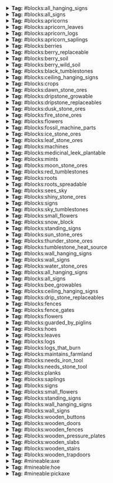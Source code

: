 
<details>
<summary><b>Tag:</b> #blocks:all_hanging_signs</summary>

- #cobblemon:ceiling_hanging_signs
- #cobblemon:wall_hanging_signs

</details>

<details>
<summary><b>Tag:</b> #blocks:all_signs</summary>

- #cobblemon:signs
- #cobblemon:all_hanging_signs

</details>

<details>
<summary><b>Tag:</b> #blocks:apricorns</summary>

- cobblemon:black_apricorn
- cobblemon:blue_apricorn
- cobblemon:green_apricorn
- cobblemon:pink_apricorn
- cobblemon:red_apricorn
- cobblemon:white_apricorn
- cobblemon:yellow_apricorn

</details>

<details>
<summary><b>Tag:</b> #blocks:apricorn_leaves</summary>

- cobblemon:apricorn_leaves

</details>

<details>
<summary><b>Tag:</b> #blocks:apricorn_logs</summary>

- cobblemon:apricorn_log
- cobblemon:apricorn_wood
- cobblemon:stripped_apricorn_log
- cobblemon:stripped_apricorn_wood

</details>

<details>
<summary><b>Tag:</b> #blocks:apricorn_saplings</summary>

- cobblemon:black_apricorn_sapling
- cobblemon:blue_apricorn_sapling
- cobblemon:green_apricorn_sapling
- cobblemon:pink_apricorn_sapling
- cobblemon:red_apricorn_sapling
- cobblemon:white_apricorn_sapling
- cobblemon:yellow_apricorn_sapling

</details>

<details>
<summary><b>Tag:</b> #blocks:berries</summary>

- cobblemon:cheri_berry
- cobblemon:chesto_berry
- cobblemon:pecha_berry
- cobblemon:rawst_berry
- cobblemon:aspear_berry
- cobblemon:oran_berry
- cobblemon:persim_berry
- cobblemon:razz_berry
- cobblemon:bluk_berry
- cobblemon:nanab_berry
- cobblemon:wepear_berry
- cobblemon:pinap_berry
- cobblemon:leppa_berry
- cobblemon:lum_berry
- cobblemon:figy_berry
- cobblemon:wiki_berry
- cobblemon:mago_berry
- cobblemon:aguav_berry
- cobblemon:iapapa_berry
- cobblemon:sitrus_berry
- cobblemon:touga_berry
- cobblemon:cornn_berry
- cobblemon:magost_berry
- cobblemon:rabuta_berry
- cobblemon:nomel_berry
- cobblemon:enigma_berry
- cobblemon:pomeg_berry
- cobblemon:kelpsy_berry
- cobblemon:qualot_berry
- cobblemon:hondew_berry
- cobblemon:grepa_berry
- cobblemon:tamato_berry
- cobblemon:spelon_berry
- cobblemon:pamtre_berry
- cobblemon:watmel_berry
- cobblemon:durin_berry
- cobblemon:belue_berry
- cobblemon:kee_berry
- cobblemon:maranga_berry
- cobblemon:hopo_berry
- cobblemon:liechi_berry
- cobblemon:ganlon_berry
- cobblemon:salac_berry
- cobblemon:petaya_berry
- cobblemon:apicot_berry
- cobblemon:lansat_berry
- cobblemon:starf_berry
- cobblemon:micle_berry
- cobblemon:custap_berry
- cobblemon:jaboca_berry
- cobblemon:rowap_berry
- cobblemon:babiri_berry
- cobblemon:charti_berry
- cobblemon:chilan_berry
- cobblemon:chople_berry
- cobblemon:coba_berry
- cobblemon:colbur_berry
- cobblemon:haban_berry
- cobblemon:kasib_berry
- cobblemon:kebia_berry
- cobblemon:occa_berry
- cobblemon:passho_berry
- cobblemon:payapa_berry
- cobblemon:rindo_berry
- cobblemon:roseli_berry
- cobblemon:shuca_berry
- cobblemon:tanga_berry
- cobblemon:wacan_berry
- cobblemon:yache_berry

</details>

<details>
<summary><b>Tag:</b> #blocks:berry_replaceable</summary>

- minecraft:air
- minecraft:grass
- minecraft:fern
- minecraft:dead_bush
- minecraft:fire
- minecraft:soul_fire
- minecraft:snow
- minecraft:vine
- minecraft:glow_lichen
- minecraft:light
- minecraft:tall_grass
- minecraft:large_fern
- minecraft:structure_void
- minecraft:void_air
- minecraft:cave_air
- #minecraft:leaves

</details>

<details>
<summary><b>Tag:</b> #blocks:berry_soil</summary>

- minecraft:farmland
- #c:farmlands
- #forge:farmlands

</details>

<details>
<summary><b>Tag:</b> #blocks:berry_wild_soil</summary>

- #minecraft:dirt
- #minecraft:sand
- #cobblemon:snow_block

</details>

<details>
<summary><b>Tag:</b> #blocks:black_tumblestones</summary>

- cobblemon:small_budding_black_tumblestone
- cobblemon:medium_budding_black_tumblestone
- cobblemon:large_budding_black_tumblestone
- cobblemon:black_tumblestone_cluster
- cobblemon:black_tumblestone_block

</details>

<details>
<summary><b>Tag:</b> #blocks:ceiling_hanging_signs</summary>

- cobblemon:apricorn_hanging_sign

</details>

<details>
<summary><b>Tag:</b> #blocks:crops</summary>

- cobblemon:revival_herb
- cobblemon:vivichoke_seeds
- cobblemon:medicinal_leek
- #cobblemon:mints

</details>

<details>
<summary><b>Tag:</b> #blocks:dawn_stone_ores</summary>

- cobblemon:dawn_stone_ore
- cobblemon:deepslate_dawn_stone_ore

</details>

<details>
<summary><b>Tag:</b> #blocks:dripstone_growable</summary>

- dripstone_block
- cobblemon:dripstone_moon_stone_ore

</details>

<details>
<summary><b>Tag:</b> #blocks:dripstone_replaceables</summary>

- dripstone_block

</details>

<details>
<summary><b>Tag:</b> #blocks:dusk_stone_ores</summary>

- cobblemon:dusk_stone_ore
- cobblemon:deepslate_dusk_stone_ore

</details>

<details>
<summary><b>Tag:</b> #blocks:fire_stone_ores</summary>

- cobblemon:fire_stone_ore
- cobblemon:deepslate_fire_stone_ore
- cobblemon:nether_fire_stone_ore

</details>

<details>
<summary><b>Tag:</b> #blocks:flowers</summary>

- #cobblemon:small_flowers

</details>

<details>
<summary><b>Tag:</b> #blocks:fossil_machine_parts</summary>

- cobblemon:restoration_tank
- cobblemon:monitor
- cobblemon:fossil_analyzer

</details>

<details>
<summary><b>Tag:</b> #blocks:ice_stone_ores</summary>

- cobblemon:ice_stone_ore
- cobblemon:deepslate_ice_stone_ore

</details>

<details>
<summary><b>Tag:</b> #blocks:leaf_stone_ores</summary>

- cobblemon:leaf_stone_ore
- cobblemon:deepslate_leaf_stone_ore

</details>

<details>
<summary><b>Tag:</b> #blocks:machines</summary>

- cobblemon:healing_machine
- cobblemon:pc
- cobblemon:pasture
- cobblemon:restoration_tank
- cobblemon:monitor
- cobblemon:fossil_analyzer

</details>

<details>
<summary><b>Tag:</b> #blocks:medicinal_leek_plantable</summary>

- minecraft:water
- #minecraft:slabs

</details>

<details>
<summary><b>Tag:</b> #blocks:mints</summary>

- cobblemon:red_mint
- cobblemon:blue_mint
- cobblemon:cyan_mint
- cobblemon:pink_mint
- cobblemon:green_mint
- cobblemon:white_mint

</details>

<details>
<summary><b>Tag:</b> #blocks:moon_stone_ores</summary>

- cobblemon:moon_stone_ore
- cobblemon:deepslate_moon_stone_ore
- cobblemon:dripstone_moon_stone_ore

</details>

<details>
<summary><b>Tag:</b> #blocks:red_tumblestones</summary>

- cobblemon:small_budding_tumblestone
- cobblemon:medium_budding_tumblestone
- cobblemon:large_budding_tumblestone
- cobblemon:tumblestone_cluster
- cobblemon:tumblestone_block

</details>

<details>
<summary><b>Tag:</b> #blocks:roots</summary>

- cobblemon:big_root
- cobblemon:energy_root

</details>

<details>
<summary><b>Tag:</b> #blocks:roots_spreadable</summary>

- #minecraft:dirt
- minecraft:stone
- minecraft:infested_stone
- minecraft:andesite
- minecraft:diorite
- minecraft:granite
- minecraft:deepslate
- minecraft:infested_deepslate
- minecraft:tuff
- minecraft:cobblestone
- minecraft:mossy_cobblestone
- minecraft:infested_cobblestone
- minecraft:cobbled_deepslate
- #c:dirt
- #c:stone
- #c:cobblestone
- #forge:stone
- #forge:cobblestone/normal
- #forge:cobblestone/mossy
- #forge:cobblestone/infested
- #forge:cobblestone/deepslate

</details>

<details>
<summary><b>Tag:</b> #blocks:sees_sky</summary>

- #minecraft:replaceable
- #minecraft:leaves
- #minecraft:climbable
- #minecraft:fences
- minecraft:ice

</details>

<details>
<summary><b>Tag:</b> #blocks:shiny_stone_ores</summary>

- cobblemon:shiny_stone_ore
- cobblemon:deepslate_shiny_stone_ore

</details>

<details>
<summary><b>Tag:</b> #blocks:signs</summary>

- #cobblemon:standing_signs
- #cobblemon:wall_signs

</details>

<details>
<summary><b>Tag:</b> #blocks:sky_tumblestones</summary>

- cobblemon:small_budding_sky_tumblestone
- cobblemon:medium_budding_sky_tumblestone
- cobblemon:large_budding_sky_tumblestone
- cobblemon:sky_tumblestone_cluster
- cobblemon:sky_tumblestone_block

</details>

<details>
<summary><b>Tag:</b> #blocks:small_flowers</summary>

- cobblemon:pep_up_flower

</details>

<details>
<summary><b>Tag:</b> #blocks:snow_block</summary>

- minecraft:snow_block

</details>

<details>
<summary><b>Tag:</b> #blocks:standing_signs</summary>

- cobblemon:apricorn_sign

</details>

<details>
<summary><b>Tag:</b> #blocks:sun_stone_ores</summary>

- cobblemon:sun_stone_ore
- cobblemon:deepslate_sun_stone_ore
- cobblemon:terracotta_sun_stone_ore

</details>

<details>
<summary><b>Tag:</b> #blocks:thunder_stone_ores</summary>

- cobblemon:thunder_stone_ore
- cobblemon:deepslate_thunder_stone_ore

</details>

<details>
<summary><b>Tag:</b> #blocks:tumblestone_heat_source</summary>

- minecraft:lava
- minecraft:magma_block

</details>

<details>
<summary><b>Tag:</b> #blocks:wall_hanging_signs</summary>

- cobblemon:apricorn_wall_hanging_sign

</details>

<details>
<summary><b>Tag:</b> #blocks:wall_signs</summary>

- cobblemon:apricorn_wall_sign

</details>

<details>
<summary><b>Tag:</b> #blocks:water_stone_ores</summary>

- cobblemon:water_stone_ore
- cobblemon:deepslate_water_stone_ore

</details>

<details>
<summary><b>Tag:</b> #blocks:all_hanging_signs</summary>

- #cobblemon:all_hanging_signs

</details>

<details>
<summary><b>Tag:</b> #blocks:all_signs</summary>

- #cobblemon:all_signs

</details>

<details>
<summary><b>Tag:</b> #blocks:bee_growables</summary>

- #cobblemon:crops
- #cobblemon:apricorns

</details>

<details>
<summary><b>Tag:</b> #blocks:ceiling_hanging_signs</summary>

- #cobblemon:ceiling_hanging_signs

</details>

<details>
<summary><b>Tag:</b> #blocks:drip_stone_replaceables</summary>

- dripstone_block

</details>

<details>
<summary><b>Tag:</b> #blocks:fences</summary>

- cobblemon:apricorn_fence

</details>

<details>
<summary><b>Tag:</b> #blocks:fence_gates</summary>

- cobblemon:apricorn_fence_gate

</details>

<details>
<summary><b>Tag:</b> #blocks:flowers</summary>

- #cobblemon:flowers

</details>

<details>
<summary><b>Tag:</b> #blocks:guarded_by_piglins</summary>

- cobblemon:gilded_chest
- cobblemon:black_gilded_chest
- cobblemon:blue_gilded_chest
- cobblemon:green_gilded_chest
- cobblemon:pink_gilded_chest
- cobblemon:white_gilded_chest
- cobblemon:yellow_gilded_chest
- cobblemon:relic_coin_pouch
- cobblemon:relic_coin_sack

</details>

<details>
<summary><b>Tag:</b> #blocks:hoes</summary>

- cobblemon:apricorn_leaves

</details>

<details>
<summary><b>Tag:</b> #blocks:leaves</summary>

- cobblemon:apricorn_leaves

</details>

<details>
<summary><b>Tag:</b> #blocks:logs</summary>

- cobblemon:apricorn_log
- cobblemon:stripped_apricorn_log
- cobblemon:apricorn_wood
- cobblemon:stripped_apricorn_wood

</details>

<details>
<summary><b>Tag:</b> #blocks:logs_that_burn</summary>

- cobblemon:apricorn_log
- cobblemon:stripped_apricorn_log
- cobblemon:apricorn_wood
- cobblemon:stripped_apricorn_wood

</details>

<details>
<summary><b>Tag:</b> #blocks:maintains_farmland</summary>

- #cobblemon:berries
- #cobblemon:crops

</details>

<details>
<summary><b>Tag:</b> #blocks:needs_iron_tool</summary>

- cobblemon:deepslate_dawn_stone_ore
- cobblemon:deepslate_dusk_stone_ore
- cobblemon:deepslate_fire_stone_ore
- cobblemon:deepslate_ice_stone_ore
- cobblemon:deepslate_leaf_stone_ore
- cobblemon:deepslate_moon_stone_ore
- cobblemon:deepslate_shiny_stone_ore
- cobblemon:deepslate_sun_stone_ore
- cobblemon:deepslate_thunder_stone_ore
- cobblemon:deepslate_water_stone_ore

</details>

<details>
<summary><b>Tag:</b> #blocks:needs_stone_tool</summary>

- cobblemon:dawn_stone_ore
- cobblemon:dusk_stone_ore
- cobblemon:fire_stone_ore
- cobblemon:ice_stone_ore
- cobblemon:leaf_stone_ore
- cobblemon:moon_stone_ore
- cobblemon:shiny_stone_ore
- cobblemon:sun_stone_ore
- cobblemon:thunder_stone_ore
- cobblemon:water_stone_ore
- cobblemon:dripstone_moon_stone_ore

</details>

<details>
<summary><b>Tag:</b> #blocks:planks</summary>

- cobblemon:apricorn_planks

</details>

<details>
<summary><b>Tag:</b> #blocks:saplings</summary>

- cobblemon:black_apricorn_sapling
- cobblemon:blue_apricorn_sapling
- cobblemon:green_apricorn_sapling
- cobblemon:pink_apricorn_sapling
- cobblemon:red_apricorn_sapling
- cobblemon:white_apricorn_sapling
- cobblemon:yellow_apricorn_sapling

</details>

<details>
<summary><b>Tag:</b> #blocks:signs</summary>

- #cobblemon:signs

</details>

<details>
<summary><b>Tag:</b> #blocks:small_flowers</summary>

- #cobblemon:small_flowers

</details>

<details>
<summary><b>Tag:</b> #blocks:standing_signs</summary>

- #cobblemon:standing_signs

</details>

<details>
<summary><b>Tag:</b> #blocks:wall_hanging_signs</summary>

- #cobblemon:wall_hanging_signs

</details>

<details>
<summary><b>Tag:</b> #blocks:wall_signs</summary>

- #cobblemon:wall_signs

</details>

<details>
<summary><b>Tag:</b> #blocks:wooden_buttons</summary>

- cobblemon:apricorn_button

</details>

<details>
<summary><b>Tag:</b> #blocks:wooden_doors</summary>

- cobblemon:apricorn_door

</details>

<details>
<summary><b>Tag:</b> #blocks:wooden_fences</summary>

- cobblemon:apricorn_fence

</details>

<details>
<summary><b>Tag:</b> #blocks:wooden_pressure_plates</summary>

- cobblemon:apricorn_pressure_plate

</details>

<details>
<summary><b>Tag:</b> #blocks:wooden_slabs</summary>

- cobblemon:apricorn_slab

</details>

<details>
<summary><b>Tag:</b> #blocks:wooden_stairs</summary>

- cobblemon:apricorn_stairs

</details>

<details>
<summary><b>Tag:</b> #blocks:wooden_trapdoors</summary>

- cobblemon:apricorn_trapdoor

</details>

<details>
<summary><b>Tag:</b> #mineable:axe</summary>

- #cobblemon:apricorns
- cobblemon:pasture
- cobblemon:gilded_chest
- cobblemon:blue_gilded_chest
- cobblemon:yellow_gilded_chest
- cobblemon:pink_gilded_chest
- cobblemon:black_gilded_chest
- cobblemon:white_gilded_chest
- cobblemon:green_gilded_chest
- cobblemon:gimmighoul_chest

</details>

<details>
<summary><b>Tag:</b> #mineable:hoe</summary>

- cobblemon:apricorn_leaves

</details>

<details>
<summary><b>Tag:</b> #mineable:pickaxe</summary>

- cobblemon:dawn_stone_ore
- cobblemon:dusk_stone_ore
- cobblemon:fire_stone_ore
- cobblemon:ice_stone_ore
- cobblemon:leaf_stone_ore
- cobblemon:moon_stone_ore
- cobblemon:shiny_stone_ore
- cobblemon:sun_stone_ore
- cobblemon:thunder_stone_ore
- cobblemon:water_stone_ore
- cobblemon:deepslate_dawn_stone_ore
- cobblemon:deepslate_dusk_stone_ore
- cobblemon:deepslate_fire_stone_ore
- cobblemon:deepslate_ice_stone_ore
- cobblemon:deepslate_leaf_stone_ore
- cobblemon:deepslate_moon_stone_ore
- cobblemon:deepslate_shiny_stone_ore
- cobblemon:deepslate_sun_stone_ore
- cobblemon:deepslate_thunder_stone_ore
- cobblemon:deepslate_water_stone_ore
- cobblemon:dripstone_moon_stone_ore
- cobblemon:nether_fire_stone_ore
- cobblemon:terracotta_sun_stone_ore
- cobblemon:healing_machine
- cobblemon:pc
- cobblemon:restoration_tank
- cobblemon:monitor
- cobblemon:fossil_analyzer
- cobblemon:tumblestone_block
- cobblemon:black_tumblestone_block
- cobblemon:sky_tumblestone_block
- cobblemon:small_budding_tumblestone
- cobblemon:medium_budding_tumblestone
- cobblemon:large_budding_tumblestone
- cobblemon:tumblestone_cluster
- cobblemon:small_budding_black_tumblestone
- cobblemon:medium_budding_black_tumblestone
- cobblemon:large_budding_black_tumblestone
- cobblemon:black_tumblestone_cluster
- cobblemon:small_budding_sky_tumblestone
- cobblemon:medium_budding_sky_tumblestone
- cobblemon:large_budding_sky_tumblestone
- cobblemon:sky_tumblestone_cluster

</details>

